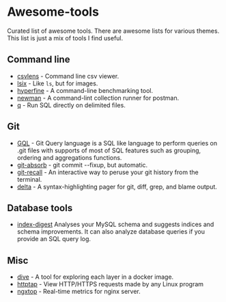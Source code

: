 # Awesome-tools
Curated list of awesome tools.
There are awesome lists for various themes. This list is just a mix of tools I find useful.

## Command line
- [csvlens](https://github.com/YS-L/csvlens) - Command line csv viewer.
- [lsix](https://github.com/hackerb9/lsix) - Like `ls`, but for images.
- [hyperfine](https://github.com/sharkdp/hyperfine) - A command-line benchmarking tool.
- [newman](https://github.com/postmanlabs/newman) - A command-lint collection runner for postman.
- [q](https://github.com/harelba/q) - Run SQL directly on delimited files.

## Git
- [GQL](https://github.com/AmrDeveloper/GQL) - Git Query language is a SQL like language to perform queries on .git files with supports of most of SQL features such as grouping, ordering and aggregations functions.
- [git-absorb](https://github.com/tummychow/git-absorb) - git commit --fixup, but automatic.
- [git-recall](https://github.com/Fakerr/git-recall) - An interactive way to peruse your git history from the terminal.
- [delta](https://github.com/dandavison/delta) - A syntax-highlighting pager for git, diff, grep, and blame output.

## Database tools
- [index-digest](https://github.com/macbre/index-digest) Analyses your MySQL schema and suggests indices and schema improvements. It can also analyze database queries if you provide an SQL query log.

## Misc
- [dive](https://github.com/wagoodman/dive) - A tool for exploring each layer in a docker image.
- [httptap](https://github.com/monasticacademy/httptap) - View HTTP/HTTPS requests made by any Linux program 
- [ngxtop](https://github.com/lebinh/ngxtop) - Real-time metrics for nginx server.


